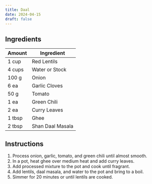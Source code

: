 ```yaml
---
title: Daal
date: 2024-04-15
draft: false
---
```


## Ingredients

| Amount | Ingredient       |
|--------|------------------|
| 1 cup  | Red Lentils      |
| 4 cups | Water or Stock   |
| 100 g  | Onion            |
| 6 ea   | Garlic Cloves    |
| 50 g   | Tomato           |
| 1 ea   | Green Chili      |
| 2 ea   | Curry Leaves     |
| 1 tbsp | Ghee             |
| 2 tbsp | Shan Daal Masala |

## Instructions

1. Process onion, garlic, tomato, and green chili until almost smooth.
2. In a pot, heat ghee over medium heat and add curry leaves.
3. Add processed mixture to the pot and cook until fragrant.
4. Add lentils, daal masala, and water to the pot and bring to a boil.
5. Simmer for 20 minutes or until lentils are cooked.
